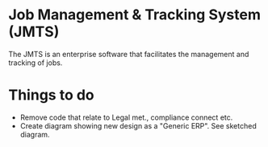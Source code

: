 # Job Management & Tracking System (JMTS)
The JMTS is an enterprise software that facilitates the management and tracking of jobs.

# Things to do
- Remove code that relate to Legal met., compliance connect etc.
- Create diagram showing new design as a "Generic ERP". See sketched diagram.
